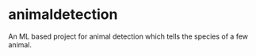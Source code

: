 # animaldetection
An ML based project for animal detection which tells the species of a few animal.

